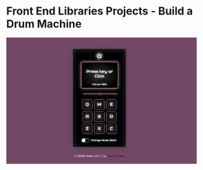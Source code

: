 # Front End Libraries Projects - Build a Drum Machine

![Drum Machine](https://github.com/karen-developer/react-drum-machine/blob/main/public/react-drum-machine.jpg?raw=true)
